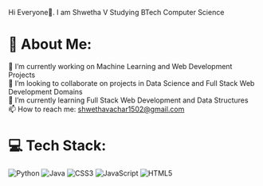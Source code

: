 Hi Everyone👋. I am Shwetha V
Studying BTech Computer Science 

# 💫 About Me:
🔭 I’m currently working on Machine Learning and Web Development Projects<br>👯 I’m looking to collaborate on projects in Data Science and Full Stack Web Development Domains<br>🌱 I’m currently learning Full Stack Web Development and Data Structures<br>📫 How to reach me: shwethavachar1502@gmail.com<br>


# 💻 Tech Stack:
![Python](https://img.shields.io/badge/python-3670A0?style=for-the-badge&logo=python&logoColor=ffdd54) ![Java](https://img.shields.io/badge/java-%23ED8B00.svg?style=for-the-badge&logo=java&logoColor=white) ![CSS3](https://img.shields.io/badge/css3-%231572B6.svg?style=for-the-badge&logo=css3&logoColor=white) ![JavaScript](https://img.shields.io/badge/javascript-%23323330.svg?style=for-the-badge&logo=javascript&logoColor=%23F7DF1E) ![HTML5](https://img.shields.io/badge/html5-%23E34F26.svg?style=for-the-badge&logo=html5&logoColor=white)
